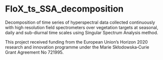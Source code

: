 # FloX_ts_SSA_decomposition

Decomposition of time series of hyperspectral data collected continuously with high resolution field spectrometers over vegetation targets at seasonal, daily and sub-diurnal time scales using Singular Spectrum Analysis method. 

This project received funding from the European Union’s Horizon 2020 research and innovation programme under the Marie Skłodowska‐Curie Grant Agreement No 721995.
